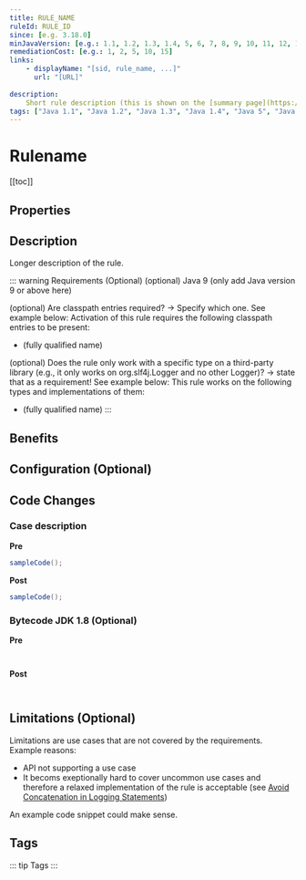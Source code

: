 ```yaml
---
title: RULE_NAME
ruleId: RULE_ID
since: [e.g. 3.18.0]
minJavaVersion: [e.g.: 1.1, 1.2, 1.3, 1.4, 5, 6, 7, 8, 9, 10, 11, 12, 13, 14, ....]
remediationCost: [e.g.: 1, 2, 5, 10, 15]
links:
    - displayName: "[sid, rule_name, ...]"
      url: "[URL]"
    
description:
    Short rule description (this is shown on the [summary page](https://jsparrow.github.io/rules/#summary)).
tags: ["Java 1.1", "Java 1.2", "Java 1.3", "Java 1.4", "Java 5", "Java 7", "Java 8", "Java 9", "Java 10", "String Manipulation", "Performance", "Lambda", "Old Language Constructs", "Loop", "Readability", "Formatting", "Coding Conventions", "Logging", "Free"]
---
```


# Rulename

[[toc]]

## Properties

<RuleProperties />

## Description

Longer description of the rule.

::: warning Requirements (Optional)
(optional) Java 9 (only add Java version 9 or above here)

(optional) Are classpath entries required? -> Specify which one. See example below:
Activation of this rule requires the following classpath entries to be present:
* (fully qualified name)

(optional) Does the rule only work with a specific type on a third-party library (e.g., it only works on org.slf4j.Logger and no other Logger)? -> state that as a requirement! See example below:
This rule works on the following types and implementations of them:
* (fully qualified name)
:::

## Benefits

## Configuration (Optional)

## Code Changes


### Case description

__Pre__
```java
sampleCode();
```

__Post__
```java
sampleCode();
```

### Bytecode JDK 1.8 (Optional)

__Pre__
```java
```

```
```

__Post__
```java
```

```
```

## Limitations (Optional)

Limitations are use cases that are not covered by the requirements. Example reasons: 
* API not supporting a use case 
* It becoms exeptionally hard to cover uncommon use cases and therefore a relaxed implementation of the rule is acceptable (see [Avoid Concatenation in Logging Statements](https://jsparrow.github.io/rules/avoid-concatenation-in-logging-statements.html#limitations))

An example code snippet could make sense. 

<VersionNotice />

## Tags

::: tip Tags
<TagLinks />
:::